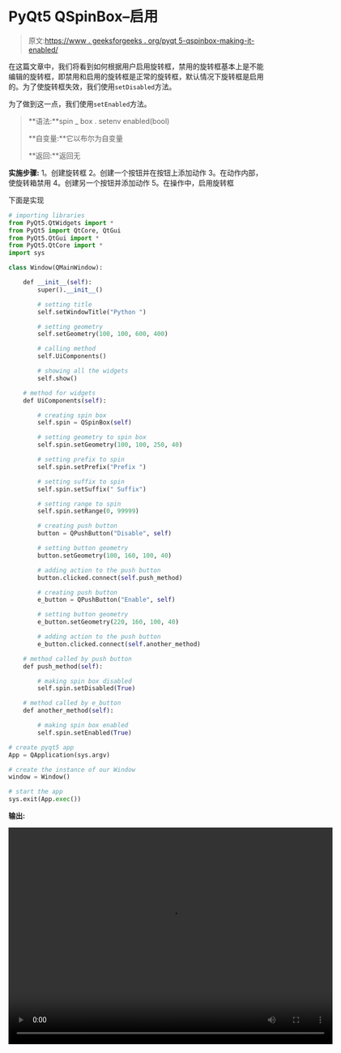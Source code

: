 # PyQt5 QSpinBox–启用

> 原文:[https://www . geeksforgeeks . org/pyqt 5-qspinbox-making-it-enabled/](https://www.geeksforgeeks.org/pyqt5-qspinbox-making-it-enabled/)

在这篇文章中，我们将看到如何根据用户启用旋转框，禁用的旋转框基本上是不能编辑的旋转框，即禁用和启用的旋转框是正常的旋转框，默认情况下旋转框是启用的。为了使旋转框失效，我们使用`setDisabled`方法。

为了做到这一点，我们使用`setEnabled`方法。

> **语法:**spin _ box . setenv enabled(bool)
> 
> **自变量:**它以布尔为自变量
> 
> **返回:**返回无

**实施步骤:**
1。创建旋转框
2。创建一个按钮并在按钮上添加动作
3。在动作内部，使旋转箱禁用
4。创建另一个按钮并添加动作
5。在操作中，启用旋转框

下面是实现

```py
# importing libraries
from PyQt5.QtWidgets import * 
from PyQt5 import QtCore, QtGui
from PyQt5.QtGui import * 
from PyQt5.QtCore import * 
import sys

class Window(QMainWindow):

    def __init__(self):
        super().__init__()

        # setting title
        self.setWindowTitle("Python ")

        # setting geometry
        self.setGeometry(100, 100, 600, 400)

        # calling method
        self.UiComponents()

        # showing all the widgets
        self.show()

    # method for widgets
    def UiComponents(self):

        # creating spin box
        self.spin = QSpinBox(self)

        # setting geometry to spin box
        self.spin.setGeometry(100, 100, 250, 40)

        # setting prefix to spin
        self.spin.setPrefix("Prefix ")

        # setting suffix to spin
        self.spin.setSuffix(" Suffix")

        # setting range to spin
        self.spin.setRange(0, 99999)

        # creating push button
        button = QPushButton("Disable", self)

        # setting button geometry
        button.setGeometry(100, 160, 100, 40)

        # adding action to the push button
        button.clicked.connect(self.push_method)

        # creating push button
        e_button = QPushButton("Enable", self)

        # setting button geometry
        e_button.setGeometry(220, 160, 100, 40)

        # adding action to the push button
        e_button.clicked.connect(self.another_method)

    # method called by push button
    def push_method(self):

        # making spin box disabled
        self.spin.setDisabled(True)

    # method called by e_button
    def another_method(self):

        # making spin box enabled
        self.spin.setEnabled(True)

# create pyqt5 app
App = QApplication(sys.argv)

# create the instance of our Window
window = Window()

# start the app
sys.exit(App.exec())
```

**输出:**

<video class="wp-video-shortcode" id="video-410674-1" width="640" height="428" preload="metadata" controls=""><source type="video/mp4" src="https://media.geeksforgeeks.org/wp-content/uploads/20200510004257/Python-10-05-2020-00_42_33.mp4?_=1">[https://media.geeksforgeeks.org/wp-content/uploads/20200510004257/Python-10-05-2020-00_42_33.mp4](https://media.geeksforgeeks.org/wp-content/uploads/20200510004257/Python-10-05-2020-00_42_33.mp4)</video>